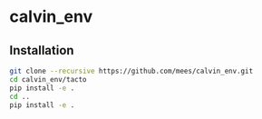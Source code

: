 # calvin_env



## Installation
```bash
git clone --recursive https://github.com/mees/calvin_env.git
cd calvin_env/tacto
pip install -e .
cd ..
pip install -e .
```
